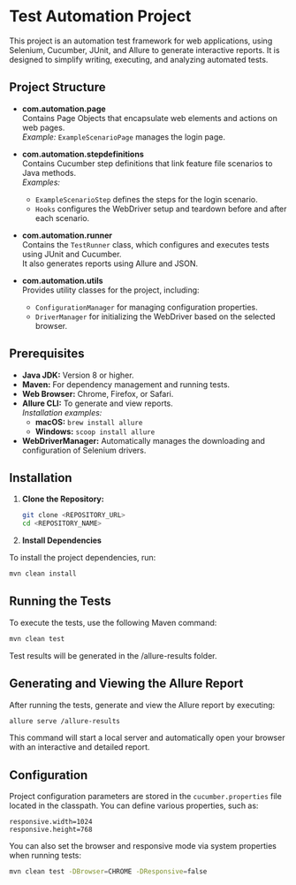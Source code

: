 # Test Automation Project

This project is an automation test framework for web applications, using Selenium, Cucumber, JUnit, and Allure to generate interactive reports. It is designed to simplify writing, executing, and analyzing automated tests.

## Project Structure

- **com.automation.page**  
  Contains Page Objects that encapsulate web elements and actions on web pages.  
  *Example:* `ExampleScenarioPage` manages the login page.

- **com.automation.stepdefinitions**  
  Contains Cucumber step definitions that link feature file scenarios to Java methods.  
  *Examples:*  
  - `ExampleScenarioStep` defines the steps for the login scenario.  
  - `Hooks` configures the WebDriver setup and teardown before and after each scenario.

- **com.automation.runner**  
  Contains the `TestRunner` class, which configures and executes tests using JUnit and Cucumber.  
  It also generates reports using Allure and JSON.

- **com.automation.utils**  
  Provides utility classes for the project, including:  
  - `ConfigurationManager` for managing configuration properties.  
  - `DriverManager` for initializing the WebDriver based on the selected browser.

## Prerequisites

- **Java JDK:** Version 8 or higher.
- **Maven:** For dependency management and running tests.
- **Web Browser:** Chrome, Firefox, or Safari.
- **Allure CLI:** To generate and view reports.  
  *Installation examples:*  
  - **macOS:** `brew install allure`  
  - **Windows:** `scoop install allure`
- **WebDriverManager:** Automatically manages the downloading and configuration of Selenium drivers.

## Installation

1. **Clone the Repository:**

   ```bash
   git clone <REPOSITORY_URL>
   cd <REPOSITORY_NAME>
   
2. **Install Dependencies**

To install the project dependencies, run:

```bash
mvn clean install
```

## Running the Tests

To execute the tests, use the following Maven command:

```bash
mvn clean test
```

Test results will be generated in the /allure-results folder.

## Generating and Viewing the Allure Report

After running the tests, generate and view the Allure report by executing:

```bash
allure serve /allure-results
```

This command will start a local server and automatically open your browser with an interactive and detailed report.

## Configuration

Project configuration parameters are stored in the `cucumber.properties` file located in the classpath. You can define various properties, such as:

```properties
responsive.width=1024
responsive.height=768
```

You can also set the browser and responsive mode via system properties when running tests:

```bash
mvn clean test -DBrowser=CHROME -DResponsive=false
```



